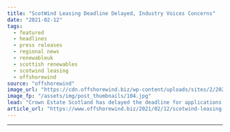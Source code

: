 ```yaml
---
title: "ScotWind Leasing Deadline Delayed, Industry Voices Concerns"
date: "2021-02-12"
tags: 
  - featured
  - headlines
  - press releases
  - regional news
  - renewableuk
  - scottish renewables
  - scotwind leasing
  - offshorewind
source: "offshorewind"
image_url: "https://cdn.offshorewind.biz/wp-content/uploads/sites/2/2021/02/12093002/ScotWind-Leasing-Deadline-Delayed-Industry-Voices-Concerns.jpg"
image_fp: "/assets/img/post_thumbnails/104.jpg"
lead: "Crown Estate Scotland has delayed the deadline for applications for ScotWind offshore wind leasing"
article_url: "https://www.offshorewind.biz/2021/02/12/scotwind-leasing-deadline-delayed-industry-voices-concerns/"
---
```


---
